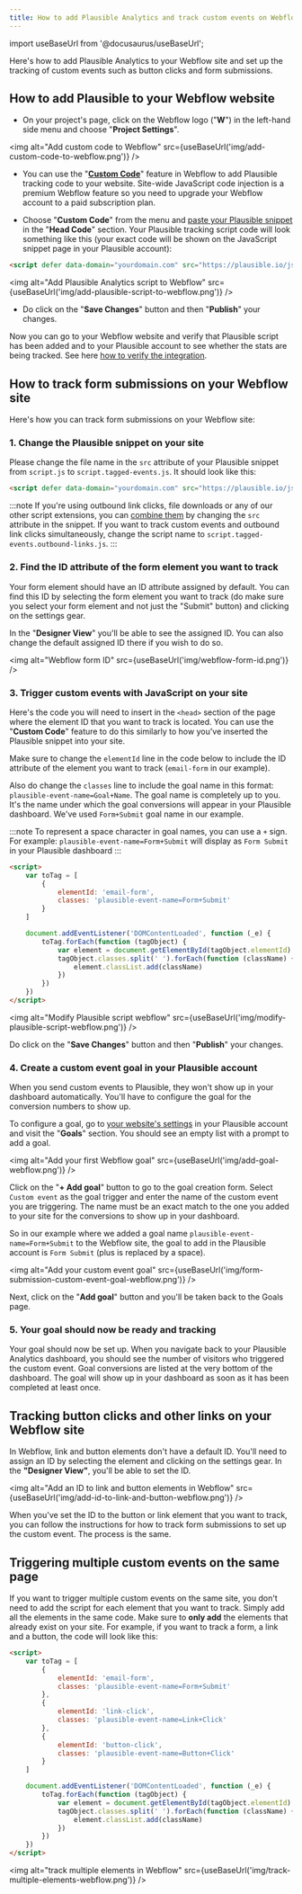 ```yaml
---
title: How to add Plausible Analytics and track custom events on Webflow
---
```


import useBaseUrl from '@docusaurus/useBaseUrl';

Here's how to add Plausible Analytics to your Webflow site and set up the tracking of custom events such as button clicks and form submissions.

## How to add Plausible to your Webflow website 

* On your project's page, click on the Webflow logo ("**W**") in the left-hand side menu and choose "**Project Settings**".

<img alt="Add custom code to Webflow" src={useBaseUrl('img/add-custom-code-to-webflow.png')} />

* You can use the "**[Custom Code](https://university.webflow.com/lesson/custom-code-in-the-head-and-body-tags)**" feature in Webflow to add Plausible tracking code to your website. Site-wide JavaScript code injection is a premium Webflow feature so you need to upgrade your Webflow account to a paid subscription plan.

* Choose "**Custom Code**" from the menu and [paste your Plausible snippet](https://plausible.io/docs/plausible-script) in the "**Head Code**" section. Your Plausible tracking script code will look something like this (your exact code will be shown on the JavaScript snippet page in your Plausible account):

```html
<script defer data-domain="yourdomain.com" src="https://plausible.io/js/script.js"></script>
```

<img alt="Add Plausible Analytics script to Webflow" src={useBaseUrl('img/add-plausible-script-to-webflow.png')} />

* Do click on the "**Save Changes**" button and then "**Publish**" your changes.

Now you can go to your Webflow website and verify that Plausible script has been added and to your Plausible account to see whether the stats are being tracked. See here [how to verify the integration](troubleshoot-integration.md).

## How to track form submissions on your Webflow site

Here's how you can track form submissions on your Webflow site:

### 1. Change the Plausible snippet on your site

Please change the file name in the `src` attribute of your Plausible snippet from `script.js` to `script.tagged-events.js`. It should look like this:

```html
<script defer data-domain="yourdomain.com" src="https://plausible.io/js/script.tagged-events.js"></script>
```

:::note
If you're using outbound link clicks, file downloads or any of our other script extensions, you can [combine them](script-extensions.md#you-can-combine-extensions-according-to-your-needs) by changing the `src` attribute in the snippet. If you want to track custom events and outbound link clicks simultaneously, change the script name to `script.tagged-events.outbound-links.js`.
:::

### 2. Find the ID attribute of the form element you want to track

Your form element should have an ID attribute assigned by default. You can find this ID by selecting the form element you want to track (do make sure you select your form element and not just the "Submit" button) and clicking on the settings gear.

In the "**Designer View**" you'll be able to see the assigned ID. You can also change the default assigned ID there if you wish to do so.

<img alt="Webflow form ID" src={useBaseUrl('img/webflow-form-id.png')} />

### 3. Trigger custom events with JavaScript on your site

Here's the code you will need to insert in the `<head>` section of the page where the element ID that you want to track is located. You can use the "**Custom Code**" feature to do this similarly to how you've inserted the Plausible snippet into your site.

Make sure to change the `elementId` line in the code below to include the ID attribute of the element you want to track (`email-form` in our example). 

Also do change the `classes` line to include the goal name in this format: `plausible-event-name=Goal+Name`. The goal name is completely up to you. It's the name under which the goal conversions will appear in your Plausible dashboard. We've used `Form+Submit` goal name in our example.

:::note
To represent a space character in goal names, you can use a `+` sign. For example: `plausible-event-name=Form+Submit` will display as `Form Submit` in your Plausible dashboard
:::

```html
<script>
    var toTag = [
        {
            elementId: 'email-form',
            classes: 'plausible-event-name=Form+Submit'
        }
    ]

    document.addEventListener('DOMContentLoaded', function (_e) {
        toTag.forEach(function (tagObject) {
            var element = document.getElementById(tagObject.elementId)
            tagObject.classes.split(' ').forEach(function (className) {
                element.classList.add(className)
            })
        })
    })
</script>
```

<img alt="Modify Plausible script webflow" src={useBaseUrl('img/modify-plausible-script-webflow.png')} />

Do click on the "**Save Changes**" button and then "**Publish**" your changes.

### 4. Create a custom event goal in your Plausible account

When you send custom events to Plausible, they won't show up in your dashboard automatically. You'll have to configure the goal for the conversion numbers to show up.

To configure a goal, go to [your website's settings](website-settings.md) in your Plausible account and visit the "**Goals**" section. You should see an empty list with a prompt to add a goal.

<img alt="Add your first Webflow goal" src={useBaseUrl('img/add-goal-webflow.png')} />

Click on the "**+ Add goal**" button to go to the goal creation form. Select `Custom event` as the goal trigger and enter the name of the custom event you are triggering. The name must be an exact match to the one you added to your site for the conversions to show up in your dashboard.

So in our example where we added a goal name `plausible-event-name=Form+Submit` to the Webflow site, the goal to add in the Plausible account is `Form Submit` (plus is replaced by a space).

<img alt="Add your custom event goal" src={useBaseUrl('img/form-submission-custom-event-goal-webflow.png')} />

Next, click on the "**Add goal**" button and you'll be taken back to the Goals page. 

### 5. Your goal should now be ready and tracking

Your goal should now be set up. When you navigate back to your Plausible Analytics dashboard, you should see the number of visitors who triggered the custom event. Goal conversions are listed at the very bottom of the dashboard. The goal will show up in your dashboard as soon as it has been completed at least once.

## Tracking button clicks and other links on your Webflow site

In Webflow, link and button elements don't have a default ID. You'll need to assign an ID by selecting the element and clicking on the settings gear. In the **"Designer View"**, you'll be able to set the ID. 

<img alt="Add an ID to link and button elements in Webflow" src={useBaseUrl('img/add-id-to-link-and-button-webflow.png')} />

When you've set the ID to the button or link element that you want to track, you can follow the instructions for how to track form submissions to set up the custom event. The process is the same.

## Triggering multiple custom events on the same page

If you want to trigger multiple custom events on the same site, you don't need to add the script for each element that you want to track. Simply add all the elements in the same code. Make sure to **only add** the elements that already exist on your site. For example, if you want to track a form, a link and a button, the code will look like this:

```html
<script>
    var toTag = [
        {
            elementId: 'email-form',
            classes: 'plausible-event-name=Form+Submit'
        },
		{
      		elementId: 'link-click',
            classes: 'plausible-event-name=Link+Click'   
   		},
		{
      		elementId: 'button-click',
            classes: 'plausible-event-name=Button+Click'   
   		}
    ]

    document.addEventListener('DOMContentLoaded', function (_e) {
        toTag.forEach(function (tagObject) {
            var element = document.getElementById(tagObject.elementId)
            tagObject.classes.split(' ').forEach(function (className) {
                element.classList.add(className)
            })
        })
    })
</script>
```

<img alt="track multiple elements in Webflow" src={useBaseUrl('img/track-multiple-elements-webflow.png')} />
